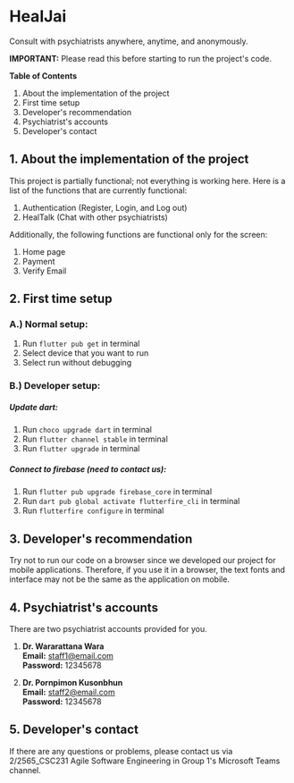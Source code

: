 # HealJai
Consult with psychiatrists anywhere, anytime, and anonymously.

**IMPORTANT:** Please read this before starting to run the project's code.

**Table of Contents**
1. About the implementation of the project
2. First time setup
3. Developer's recommendation
4. Psychiatrist's accounts
5. Developer's contact
## 1. About the implementation of the project
This project is partially functional; not everything is working here. Here is a list of the functions that are currently functional:
1. Authentication (Register, Login, and Log out)
2. HealTalk (Chat with other psychiatrists)

Additionally, the following functions are functional only for the screen:
1. Home page
2. Payment
3. Verify Email

## 2. First time setup
### A.) Normal setup:
1. Run `flutter pub get` in terminal
2. Select device that you want to run
3. Select run without debugging
### B.) Developer setup:
##### Update dart:
1. Run `choco upgrade dart` in terminal
2. Run `flutter channel stable` in terminal
3. Run `flutter upgrade` in terminal
##### Connect to firebase (need to contact us):
1. Run `flutter pub upgrade firebase_core` in terminal
2. Run `dart pub global activate flutterfire_cli` in terminal
3. Run `flutterfire configure` in terminal

## 3. Developer's recommendation
Try not to run our code on a browser since we developed our project for mobile applications. Therefore, if you use it in a browser, the text fonts and interface may not be the same as the application on mobile.

## 4. Psychiatrist's accounts
There are two psychiatrist accounts provided for you.
1. **Dr. Wararattana Wara**<br />
   **Email:** staff1@email.com<br />
   **Password:** 12345678

2. **Dr. Pornpimon Kusonbhun**<br />
   **Email:** staff2@email.com<br />
   **Password:** 12345678


## 5. Developer's contact
If there are any questions or problems, please contact us via 2/2565_CSC231 Agile Software Engineering in Group 1's Microsoft Teams channel.